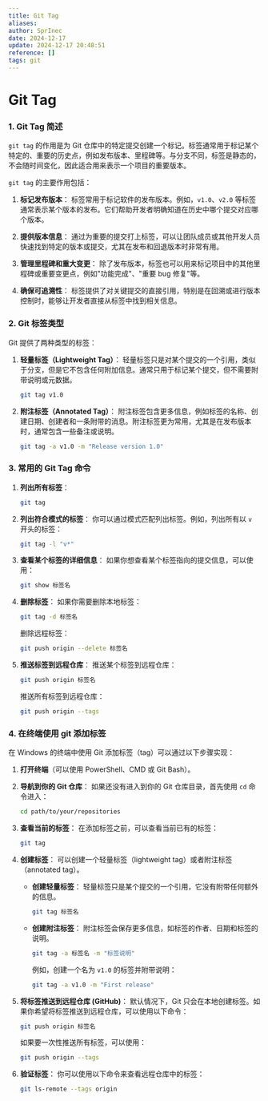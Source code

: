 ```yaml
---
title: Git Tag
aliases: 
author: SprInec
date: 2024-12-17
update: 2024-12-17 20:48:51
reference: []
tags: git
---
```

# Git Tag

### 1. Git Tag 简述

`git tag` 的作用是为 Git 仓库中的特定提交创建一个标记。标签通常用于标记某个特定的、重要的历史点，例如发布版本、里程碑等。与分支不同，标签是静态的，不会随时间变化，因此适合用来表示一个项目的重要版本。

 `git tag` 的主要作用包括：

1. **标记发布版本**： 标签常用于标记软件的发布版本。例如，`v1.0`、`v2.0` 等标签通常表示某个版本的发布。它们帮助开发者明确知道在历史中哪个提交对应哪个版本。
   
2. **提供版本信息**： 通过为重要的提交打上标签，可以让团队成员或其他开发人员快速找到特定的版本或提交，尤其在发布和回退版本时非常有用。
   
3. **管理里程碑和重大变更**： 除了发布版本，标签也可以用来标记项目中的其他里程碑或重要变更点，例如"功能完成"、"重要 bug 修复"等。
   
4. **确保可追溯性**： 标签提供了对关键提交的直接引用，特别是在回溯或进行版本控制时，能够让开发者直接从标签中找到相关信息。

### 2. Git 标签类型

Git 提供了两种类型的标签：

1. **轻量标签（Lightweight Tag）**： 轻量标签只是对某个提交的一个引用，类似于分支，但是它不包含任何附加信息。通常只用于标记某个提交，但不需要附带说明或元数据。

    ```bash
    git tag v1.0
    ```

2. **附注标签（Annotated Tag）**： 附注标签包含更多信息，例如标签的名称、创建日期、创建者和一条附带的消息。附注标签更为常用，尤其是在发布版本时，通常包含一些备注或说明。

    ```bash
    git tag -a v1.0 -m "Release version 1.0"
    ```

### 3. 常用的 Git Tag 命令

1. **列出所有标签**：

    ```bash
    git tag
    ```

2. **列出符合模式的标签**： 你可以通过模式匹配列出标签。例如，列出所有以 `v` 开头的标签：

    ```bash
    git tag -l "v*"
    ```

3. **查看某个标签的详细信息**： 如果你想查看某个标签指向的提交信息，可以使用：

    ```bash
    git show 标签名
    ```

4. **删除标签**： 如果你需要删除本地标签：

    ```bash
    git tag -d 标签名
    ```

    删除远程标签：

    ```bash
    git push origin --delete 标签名
    ```

5. **推送标签到远程仓库**： 推送某个标签到远程仓库：

    ```bash
    git push origin 标签名
    ```

    推送所有标签到远程仓库：

    ```bash
    git push origin --tags
    ```

### 4. 在终端使用 git 添加标签

在 Windows 的终端中使用 Git 添加标签（tag）可以通过以下步骤实现：

1. **打开终端**（可以使用 PowerShell、CMD 或 Git Bash）。

2. **导航到你的 Git 仓库**： 如果还没有进入到你的 Git 仓库目录，首先使用 `cd` 命令进入：

    ```bash
    cd path/to/your/repositories
    ```

3. **查看当前的标签**： 在添加标签之前，可以查看当前已有的标签：

    ```bash
    git tag
    ```

4. **创建标签**： 可以创建一个轻量标签（lightweight tag）或者附注标签（annotated tag）。

    - **创建轻量标签**： 轻量标签只是某个提交的一个引用，它没有附带任何额外的信息。

        ```bash
        git tag 标签名
        ```

    - **创建附注标签**： 附注标签会保存更多信息，如标签的作者、日期和标签的说明。

        ```bash
        git tag -a 标签名 -m "标签说明"
        ```

        例如，创建一个名为 `v1.0` 的标签并附带说明：

        ```bash
        git tag -a v1.0 -m "First release"
        ```

5. **将标签推送到远程仓库 (GitHub)**： 默认情况下，Git 只会在本地创建标签。如果你希望将标签推送到远程仓库，可以使用以下命令：

    ```bash
    git push origin 标签名
    ```

    如果要一次性推送所有标签，可以使用：

    ```bash
    git push origin --tags
    ```

6. **验证标签**： 你可以使用以下命令来查看远程仓库中的标签：

    ```bash
    git ls-remote --tags origin
    ```